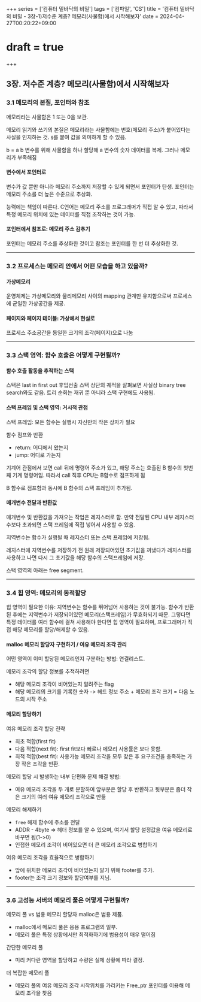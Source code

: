 +++
series = ['컴퓨터 밑바닥의 비밀']
tags = ['컴파일', 'CS']
title = '컴퓨터 밑바닥의 비밀 - 3장-1)저수준 계층? 메모리(사물함)에서 시작해보자'
date = 2024-04-27T00:20:22+09:00
# draft = true
+++
## 3장. 저수준 계층? 메모리(사물함)에서 시작해보자

### 3.1 메모리의 본질, 포인터와 참조

메모리라는 사물함은 1 또는 0을 보관.

메모리 읽기와 쓰기의 본질은 메모리라는 사물함에는 번호(메모리 주소)가 붙어있다는 사실을 인지하는 것. 
`$`를 붙여 값을 의미하게 할 수 있음. 

b = a
b 변수를 위해 사물함을 하나 할당해 a 변수의 숫자 데이터를 복제.
그러나 메모리가 부족해짐

#### 변수에서 포인터로
변수가 값 뿐만 아니라 메모리 주소까지 저장할 수 있게 되면서 포인터가 탄생.
포인터는 메모리 주소를 더 높은 수준으로 추상화.

능력에는 책임이 따른다.
C언어는 메모리 주소를 프로그래머가 직접 알 수 있고, 
따라서 특정 메모리 위치에 있는 데이터를 직접 조작하는 것이 가능.

#### 포인터에서 참조로: 메모리 주소 감추기
포인터는 메모리 주소를 추상화한 것이고 
참조는 포인터를 한 번 더 추상화한 것.

---
### 3.2 프로세스는 메모리 안에서 어떤 모습을 하고 있을까?
#### 가상메모리
운영체제는 가상메모리와 물리메모리 사이의 mapping 관계만 유지함으로써
프로세스에 균일한 가상공간을 제공.

#### 페이지와 페이지 테이블: 가상에서 현실로
프로세스 주소공간을 동일한 크기의 조각(페이지)으로 나눔

---
### 3.3 스택 영역: 함수 호출은 어떻게 구현될까?

#### 함수 호출 활동을 추적하는 스택
스택은 last in first out 후입선출
스택 상단의 궤적을 살펴보면 사실상 binary tree search와도 같음.
트리 순회는 재귀 뿐 아니라 스택 구현에도 사용됨.

#### 스택 프레임 및 스택 영역: 거시적 관점
스택 프레임: 모든 함수는 실행시 자신만의 작은 상자가 필요

함수 점프와 반환
- return: 어디에서 왔는지
- jump: 어디로 가는지

기계어 관점에서 보면
call 뒤에 명령어 주소가 있고, 해당 주소는 호출된 B 함수의 첫번째 기계 명령어임.
따라서 call 직후 CPU는 B함수로 점프하게 됨

B 함수로 점프함과 동시에 B 함수의 스택 프레임이 추가됨.

#### 매개변수 전달과 반환값
매개변수 및 반환값을 가져오는 작업은 레지스터로 함.
만약 전달된 CPU 내부 레지스터 수보다 초과되면 스택 프레임에 직접 넣어서 사용할 수 있음. 

지역변수는 함수가 실행될 때 레지스터 또는 스택 프레임에 저장됨.

레지스터에 지역변수를 저장하기 전 
원래 저장되어있던 초기값을 꺼냈다가
레지스터를 사용하고 나면 다시 그 초기값을 해당 함수의 스택프레임에 저장.

스택 영역의 아래는 free segment.

---
### 3.4 힙 영역: 메모리의 동적할당
힙 영역이 필요한 이유:
지역변수는 함수를 뛰어넘어 사용하는 것이 불가능. 함수가 반환된 후에는 지역변수가 저장되어있던 메모리(스택프레임)가 무효화되기 때문.
그렇다면 특정 데이터를 여러 함수에 걸쳐 사용해야 한다면 힙 영역이 필요하며, 
프로그래머가 직접 해당 메모리를 할당/해제할 수 있음.

#### malloc 메모리 할당자 구현하기 / 여유 메모리 조각 관리
어떤 영역이 이미 할당된 메모리인지 구분하는 방법:
연결리스트. 

메모리 조각의 할당 정보를 추적하려면
- 해당 메모리 조각이 비어있는지 알려주는 flag
- 해당 메모리의 크기를 기록한 숫자
-> 헤드 정보 주소 + 메모리 조각 크기 = 다음 노드의 시작 주소

#### 메모리 할당하기
여유 메모리 조각 할당 전략
- 최초 적합(first fit)
- 다음 적합(next fit): first fit보다 빠르나 메모리 사용률은 보다 못함.
- 최적 적합(best fit): 사용가능 메모리 조각을 모두 찾은 후 요구조건을 충족하는 가장 작은 조각을 반환.

메모리 할당 시 발생하는 내부 단편화 문제 해결 방법:
- 여유 메모리 조각을 두 개로 분할하여
앞부분은 할당 후 반환하고
뒷부분은 좀더 작은 크기의 여러 여유 메모리 조각으로 만듦

메모리 해제하기
- `free` 해제 함수에 주소를 전달
- ADDR - 4byte => 헤더 정보를 알 수 있으며, 여기서 할당 설정값을 여유 메모리로 바꾸면 됨(1->0)
- 인접한 메모리 조각이 비어있으면 더 큰 메모리 조각으로 병합하기

여유 메모리 조각을 효율적으로 병합하기
- 앞에 위치한 메모리 조각이 비어있는지 알기 위해 footer를 추가. 
- footer는 조각 크기 정보와 할당여부를 지님. 


---
### 3.6 고성능 서버의 메모리 풀은 어떻게 구현될까?
메모리 풀 vs 범용 메모리 할당자
malloc은 범용 제품.
- malloc에서 메모리 풀은 응용 프로그램의 일부.
- 메모리 풀은 특정 상황에서만 최적화하기에 범용성이 매우 떨어짐

간단한 메모리 풀
- 미리 커다란 영역을 할당하고 수량은 실제 상황에 따라 결정.

더 복잡한 메모리 풀
- 메모리 풀의 여유 메모리 조각 시작위치를 가리키는 Free_ptr 포인터를 이용해 메모리 조각을 찾음

